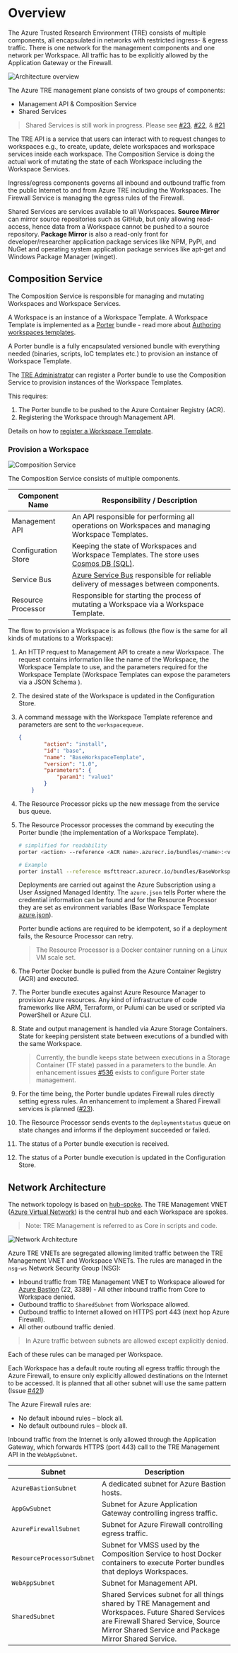 # Overview

The Azure Trusted Research Environment (TRE) consists of multiple components, all encapsulated in networks with restricted ingress- & egress traffic. There is one network for the management components and one network per Workspace. All traffic has to be explicitly allowed by the Application Gateway or the Firewall.

![Architecture overview](./assets/archtecture-overview.png)

The Azure TRE management plane consists of two groups of components:

- Management API & Composition Service
- Shared Services

> Shared Services is still work in progress. Please see [#23](https://github.com/microsoft/AzureTRE/issues/23), [#22](https://github.com/microsoft/AzureTRE/issues/21), & [#21](https://github.com/microsoft/AzureTRE/issues/21)

The TRE API is a service that users can interact with to request changes to workspaces e.g., to create, update, delete workspaces and workspace services inside each workspace. The Composition Service is doing the actual work of mutating the state of each Workspace including the Workspace Services.

Ingress/egress components governs all inbound and outbound traffic from the public Internet to and from Azure TRE including the Workspaces. The Firewall Service is managing the egress rules of the Firewall.

Shared Services are services available to all Workspaces. **Source Mirror** can mirror source repositories such as GitHub, but only allowing read-access, hence data from a Workspace cannot be pushed to a source repository.
**Package Mirror** is also a read-only front for developer/researcher application package services like NPM, PyPI, and NuGet and operating system application package services like apt-get and Windows Package Manager (winget).

## Composition Service

The Composition Service is responsible for managing and mutating Workspaces and Workspace Services.

A Workspace is an instance of a Workspace Template. A Workspace Template is implemented as a [Porter](https://porter.sh/) bundle - read more about [Authoring workspaces templates](./authoring-workspace-templates.md).

A Porter bundle is a fully encapsulated versioned bundle with everything needed (binaries, scripts, IoC templates etc.) to provision an instance of Workspace Template.

The [TRE Administrator](./user-roles.md#tre-administrator) can register a Porter bundle to use the Composition Service to provision instances of the Workspace Templates.

This requires:

1. The Porter bundle to be pushed to the Azure Container Registry (ACR).
1. Registering the Workspace through Management API.

Details on how to [register a Workspace Template](registering-workspace-templates.md).

### Provision a Workspace

![Composition Service](./assets/composition-service.png)

The Composition Service consists of multiple components.

| Component Name | Responsibility / Description |
| --- | --- |
| Management API | An API responsible for performing all operations on Workspaces and managing Workspace Templates. |
| Configuration Store | Keeping the state of Workspaces and Workspace Templates. The store uses [Cosmos DB (SQL)](https://docs.microsoft.com/en-us/azure/cosmos-db/introduction). |
| Service Bus | [Azure Service Bus](https://docs.microsoft.com/en-us/azure/service-bus-messaging/service-bus-messaging-overview) responsible for reliable delivery of messages between components.  |
| Resource Processor | Responsible for starting the process of mutating a Workspace via a Workspace Template. |

The flow to provision a Workspace is as follows (the flow is the same for all kinds of mutations to a Workspace):

1. An HTTP request to Management API to create a new Workspace. The request contains information like the name of the Workspace, the Workspace Template to use, and the parameters required for the Workspace Template (Workspace Templates can expose the parameters via a JSON Schema ).
1. The desired state of the Workspace is updated in the Configuration Store.
1. A command message with the Workspace Template reference and parameters are sent to the `workspacequeue`.

    ```JSON
    {
            "action": "install",
            "id": "base",
            "name": "BaseWorkspaceTemplate",
            "version": "1.0",
            "parameters": {
                "param1": "value1"
            }
        }
    ```

1. The Resource Processor picks up the new message from the service bus queue.
1. The Resource Processor processes the command by executing the Porter bundle (the implementation of a Workspace Template).

    ```bash
    # simplified for readability
    porter <action> --reference <ACR name>.azurecr.io/bundles/<name>:<version> --params key=value --cred <credentials set name or file>

    # Example
    porter install --reference msfttreacr.azurecr.io/bundles/BaseWorkspaceTemplate:1.0 --params param1=value1 --cred azure.json
    ```

    Deployments are carried out against the Azure Subscription using a User Assigned Managed Identity. The `azure.json` tells Porter where the credential information can be found and for the Resource Processor they are set as environment variables (Base Workspace Template [azure.json](../templates/workspaces/base/azure.json)).

    Porter bundle actions are required to be idempotent, so if a deployment fails, the Resource Processor can retry.

    > The Resource Processor is a Docker container running on a Linux VM scale set.

1. The Porter Docker bundle is pulled from the Azure Container Registry (ACR) and executed.
1. The Porter bundle executes against Azure Resource Manager to provision Azure resources. Any kind of infrastructure of code frameworks like ARM, Terraform, or Pulumi can be used or scripted via PowerShell or Azure CLI.
1. State and output management is handled via Azure Storage Containers. State for keeping persistent state between executions of a bundled with the same Workspace.

    > Currently, the bundle keeps state between executions in a Storage Container (TF state) passed in a parameters to the bundle. An enhancement issues [#536](https://github.com/microsoft/AzureTRE/issues/536) exists to configure Porter state management.

1. For the time being, the Porter bundle updates Firewall rules directly setting egress rules. An enhancement to implement a Shared Firewall services is planned ([#23](https://github.com/microsoft/AzureTRE/issues/23)).
1. The Resource Processor sends events to the `deploymentstatus` queue on state changes and informs if the deployment succeeded or failed.
1. The status of a Porter bundle execution is received.
1. The status of a Porter bundle execution is updated in the Configuration Store.

## Network Architecture

The network topology is based on [hub-spoke](https://docs.microsoft.com/en-us/azure/architecture/reference-architectures/hybrid-networking/hub-spoke). The TRE Management VNET ([Azure Virtual Network](https://docs.microsoft.com/en-us/azure/virtual-network/virtual-networks-overview)) is the central hub and each Workspace are spokes.

> Note: TRE Management is referred to as Core in scripts and code.

![Network Architecture](./assets/network-architecture.png)

Azure TRE VNETs are segregated allowing limited traffic between the TRE Management VNET and Workspace VNETs. The rules are managed in the `nsg-ws` Network Security Group (NSG):

- Inbound traffic from TRE Management VNET to Workspace allowed for [Azure Bastion](https://docs.microsoft.com/en-us/azure/bastion/bastion-overview) (22, 3389) - All other inbound traffic from Core to Workspace denied.
- Outbound traffic to `SharedSubnet` from Workspace allowed.
- Outbound traffic to Internet allowed on HTTPS port 443 (next hop Azure Firewall).
- All other outbound traffic denied.

> In Azure traffic between subnets are allowed except explicitly denied.

Each of these rules can be managed per Workspace.

Each Workspace has a default route routing all egress traffic through the Azure Firewall, to ensure only explicitly allowed destinations on the Internet to be accessed. It is planned that all other subnet will use the same pattern (Issue [#421](https://github.com/microsoft/AzureTRE/issues/421))

The Azure Firewall rules are:

- No default inbound rules – block all.
- No default outbound rules – block all.

Inbound traffic from the Internet is only allowed through the Application Gateway, which forwards HTTPS (port 443) call to the TRE Management API in the `WebAppSubnet`.

| Subnet | Description |
| -------| ----------- |
| `AzureBastionSubnet` | A dedicated subnet for Azure Bastion hosts. |
| `AppGwSubnet` | Subnet for Azure Application Gateway controlling ingress traffic. |
| `AzureFirewallSubnet` | Subnet for Azure Firewall controlling egress traffic. |
| `ResourceProcessorSubnet` | Subnet for VMSS used by the Composition Service to host Docker containers to execute Porter bundles that deploys Workspaces. |
| `WebAppSubnet` | Subnet for Management API. |
| `SharedSubnet` | Shared Services subnet for all things shared by TRE Management and Workspaces. Future Shared Services are Firewall Shared Service, Source Mirror Shared Service and Package Mirror Shared Service. |
